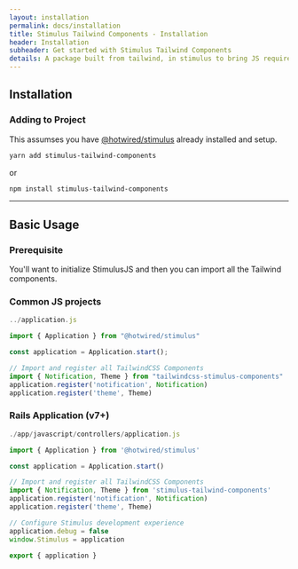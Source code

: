 ```yaml
---
layout: installation
permalink: docs/installation
title: Stimulus Tailwind Components - Installation
header: Installation
subheader: Get started with Stimulus Tailwind Components
details: A package built from tailwind, in stimulus to bring JS required Tailwind driven components to life in frameworkless languages, like Ruby on Rails or static sites.
---
```


## Installation

### Adding to Project

This assumses you have [@hotwired/stimulus](https://stimulus.hotwired.dev) already installed and setup.

```bash
yarn add stimulus-tailwind-components
```

or

```bash
npm install stimulus-tailwind-components
```

---

## Basic Usage

### Prerequisite

You'll want to initialize StimulusJS and then you can import all the Tailwind components.

### Common JS projects

```javascript
../application.js

import { Application } from "@hotwired/stimulus"

const application = Application.start();

// Import and register all TailwindCSS Components
import { Notification, Theme } from "tailwindcss-stimulus-components"
application.register('notification', Notification)
application.register('theme', Theme)
```

### Rails Application (v7+)

```javascript
./app/javascript/controllers/application.js

import { Application } from '@hotwired/stimulus'

const application = Application.start()

// Import and register all TailwindCSS Components
import { Notification, Theme } from 'stimulus-tailwind-components'
application.register('notification', Notification)
application.register('theme', Theme)

// Configure Stimulus development experience
application.debug = false
window.Stimulus = application

export { application }
```
